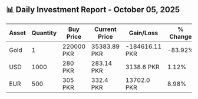 ## 📊 Daily Investment Report - October 05, 2025

| Asset | Quantity | Buy Price | Current Price | Gain/Loss | % Change |
|-------|----------|-----------|----------------|------------|----------|
| Gold | 1 | 220000 PKR | 35383.89 PKR | -184616.11 PKR | -83.92% |
| USD | 1000 | 280 PKR | 283.14 PKR | 3138.6 PKR | 1.12% |
| EUR | 500 | 305 PKR | 332.4 PKR | 13702.0 PKR | 8.98% |
